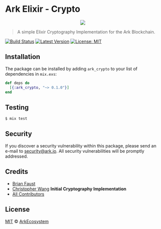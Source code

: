 # Ark Elixir - Crypto

<p align="center">
    <img src="https://github.com/ArkEcosystem/elixir-crypto/blob/master/banner.png" />
</p>

> A simple Elixir Cryptography Implementation for the Ark Blockchain.

[![Build Status](https://img.shields.io/travis/ArkEcosystem/elixir-crypto/master.svg?style=flat-square)](https://travis-ci.org/ArkEcosystem/elixir-crypto)
[![Latest Version](https://img.shields.io/github/release/ArkEcosystem/elixir-crypto.svg?style=flat-square)](https://github.com/ArkEcosystem/elixir-crypto/releases)
[![License: MIT](https://img.shields.io/badge/License-MIT-yellow.svg)](https://opensource.org/licenses/MIT)

## Installation

The package can be installed by adding `ark_crypto` to your list of dependencies in `mix.exs`:

```elixir
def deps do
  [{:ark_crypto, "~> 0.1.0"}]
end
```

## Testing

```bash
$ mix test
```

## Security

If you discover a security vulnerability within this package, please send an e-mail to security@ark.io. All security vulnerabilities will be promptly addressed.

## Credits

- [Brian Faust](https://github.com/faustbrian)
- [Christopher Wang](https://github.com/christopherjwang) **Initial Cryptography Implementation**
- [All Contributors](../../../../contributors)

## License

[MIT](LICENSE) © [ArkEcosystem](https://ark.io)
